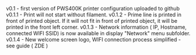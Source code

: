 v0.1 - first version of PWS400K printer configuration uploaded to github
v0.1.1 - Print will not start without filament. 
v0.1.2 - Prime line is printed in front of printed object. If it will not fit in front of printed object, it will be printed in the front left corner.
v0.1.3 - Network information ( IP, Hostname, connected WIFI SSID) is now available in display "Network" menu subfolder.
v0.1.4 - New welcome screen logo, WIFI connection process simplified - see guide ( ZDE ) 
